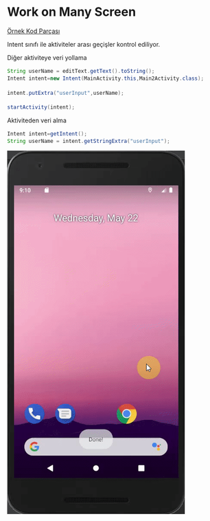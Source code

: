 # Work on Many Screen

[Örnek Kod Parçası](https://github.com/zumrudu-anka/android-studio-studies/tree/master/workonmanyscreen/app/src/main/java/com/zumrudu_anka/workonmanyscreen)

Intent sınıfı ile aktiviteler arası geçişler kontrol ediliyor.

Diğer aktiviteye veri yollama

```java
String userName = editText.getText().toString();
Intent intent=new Intent(MainActivity.this,Main2Activity.class);

intent.putExtra("userInput",userName);

startActivity(intent);
```

Aktiviteden veri alma

```java
Intent intent=getIntent();
String userName = intent.getStringExtra("userInput");
```

![Manyscreen Screen View](https://github.com/zumrudu-anka/AndroidStudioStudies/blob/master/Presentations/ManyScreen.gif)